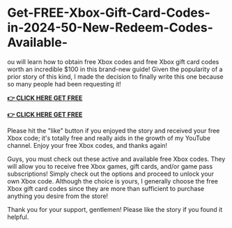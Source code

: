 # Get-FREE-Xbox-Gift-Card-Codes-in-2024-50-New-Redeem-Codes-Available-
ou will learn how to obtain free Xbox codes and free Xbox gift card codes worth an incredible $100 in this brand-new guide! Given the popularity of a prior story of this kind, I made the decision to finally write this one because so many people had been requesting it!

**[👉 CLICK HERE GET FREE](https://usaofferzon.com/xbox)**

**[👉 CLICK HERE GET FREE](https://usaofferzon.com/giftcard)**

Please hit the "like" button if you enjoyed the story and received your free Xbox code; it's totally free and really aids in the growth of my YouTube channel.
Enjoy your free Xbox codes, and thanks again!

Guys, you must check out these active and available free Xbox codes. They will allow you to receive free Xbox games, gift cards, and/or game pass subscriptions! Simply check out the options and proceed to unlock your own Xbox code. Although the choice is yours, I generally choose the free Xbox gift card codes since they are more than sufficient to purchase anything you desire from the store!

Thank you for your support, gentlemen! Please like the story if you found it helpful.
